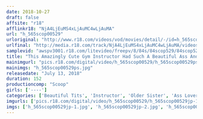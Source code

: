 ```yaml
---
date: 2018-10-27
draft: false
affsite: "r18"
afflinkr18: "NjA4LjEuMS4xLjAuMC4wLjAuMA"
url: "h_565scop00529"
urloriginal: "http://www.r18.com/videos/vod/movies/detail/-/id=h_565scop00529"
urlfinal: "http://media.r18.com/track/NjA4LjEuMS4xLjAuMC4wLjAuMA/videos/vod/movies/detail/-/id=h_565scop00529"
samplevid: "awspv3001.r18.com/litevideo/freepv/8/84s/84scop529/84scop529_dmb_w.mp4"
title: "This Amazingly Cute Gym Instructor Had Such A Beautiful Ass And She Had Her Guard Down And It Made Me Horny! When She Thrust Her Ass In My Direction And It Looked So Big And Soft, I Started Wondering, Is She Leading Me On? And The Gym Was Completely Empty, So I Had Her All To Myself! She Continued Coaching Me And Shaking Her Beautiful Ass Like She Was Tempting Me, And Finally, I Reached The Very Limits Of My Endurance!!"
mainimgurl: "pics.r18.com/digital/video/h_565scop00529/h_565scop00529ps.jpg"
mainimgs: "h_565scop00529ps.jpg"
releasedate: "July 13, 2018"
duration: 152
productioncomp: "Scoop"
girls: ['----']
categories: ['Beautiful Tits', 'Instructor', 'Older Sister', 'Ass Lover', 'Amateur', 'Hi-Def']
imgurls: ['pics.r18.com/digital/video/h_565scop00529/h_565scop00529jp-1.jpg', 'pics.r18.com/digital/video/h_565scop00529/h_565scop00529jp-2.jpg', 'pics.r18.com/digital/video/h_565scop00529/h_565scop00529jp-3.jpg', 'pics.r18.com/digital/video/h_565scop00529/h_565scop00529jp-4.jpg', 'pics.r18.com/digital/video/h_565scop00529/h_565scop00529jp-5.jpg', 'pics.r18.com/digital/video/h_565scop00529/h_565scop00529jp-6.jpg', 'pics.r18.com/digital/video/h_565scop00529/h_565scop00529jp-7.jpg', 'pics.r18.com/digital/video/h_565scop00529/h_565scop00529jp-8.jpg', 'pics.r18.com/digital/video/h_565scop00529/h_565scop00529jp-9.jpg', 'pics.r18.com/digital/video/h_565scop00529/h_565scop00529jp-10.jpg', 'pics.r18.com/digital/video/h_565scop00529/h_565scop00529jp-11.jpg', 'pics.r18.com/digital/video/h_565scop00529/h_565scop00529jp-12.jpg', 'pics.r18.com/digital/video/h_565scop00529/h_565scop00529jp-13.jpg', 'pics.r18.com/digital/video/h_565scop00529/h_565scop00529jp-14.jpg', 'pics.r18.com/digital/video/h_565scop00529/h_565scop00529jp-15.jpg', 'pics.r18.com/digital/video/h_565scop00529/h_565scop00529jp-16.jpg', 'pics.r18.com/digital/video/h_565scop00529/h_565scop00529jp-17.jpg', 'pics.r18.com/digital/video/h_565scop00529/h_565scop00529jp-18.jpg', 'pics.r18.com/digital/video/h_565scop00529/h_565scop00529jp-19.jpg', 'pics.r18.com/digital/video/h_565scop00529/h_565scop00529jp-20.jpg']
imgs: ['h_565scop00529jp-1.jpg', 'h_565scop00529jp-2.jpg', 'h_565scop00529jp-3.jpg', 'h_565scop00529jp-4.jpg', 'h_565scop00529jp-5.jpg', 'h_565scop00529jp-6.jpg', 'h_565scop00529jp-7.jpg', 'h_565scop00529jp-8.jpg', 'h_565scop00529jp-9.jpg', 'h_565scop00529jp-10.jpg', 'h_565scop00529jp-11.jpg', 'h_565scop00529jp-12.jpg', 'h_565scop00529jp-13.jpg', 'h_565scop00529jp-14.jpg', 'h_565scop00529jp-15.jpg', 'h_565scop00529jp-16.jpg', 'h_565scop00529jp-17.jpg', 'h_565scop00529jp-18.jpg', 'h_565scop00529jp-19.jpg', 'h_565scop00529jp-20.jpg']
---
```

